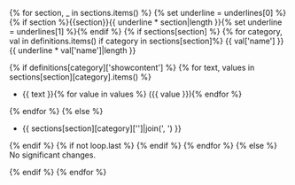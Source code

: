{% for section, _ in sections.items() %}
{% set underline = underlines[0] %}{% if section %}{{section}}{{ underline * section|length }}{% set underline = underlines[1] %}{% endif %}
{% if sections[section] %}
{% for category, val in definitions.items() if category in sections[section]%}
{{ val['name'] }}{{ underline * val['name']|length }}

{% if definitions[category]['showcontent'] %}
{% for text, values in sections[section][category].items() %}

- {{ text }}{% for value in values %} ({{ value }}){% endfor %}

{% endfor %}
{% else %}

- {{ sections[section][category]['']|join(', ') }}

{% endif %}
{% if not loop.last %}
{% endif %}
{% endfor %}
{% else %}
No significant changes.

{% endif %}
{% endfor %}
